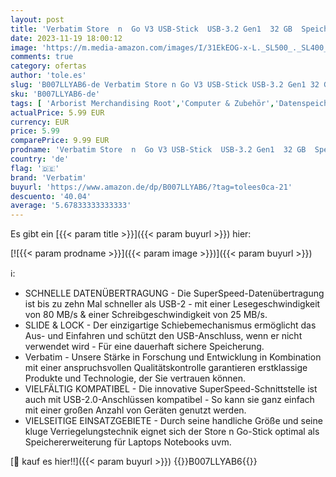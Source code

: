 ```yaml
---
layout: post
title: 'Verbatim Store  n  Go V3 USB-Stick  USB-3.2 Gen1  32 GB  Speicherstick mit Schiebemechanismus  USB-3 mit SuperSpeed-Schnittstelle  externer Speicher für Laptop Notebook & Co  schwarz'
date: 2023-11-19 18:00:12
image: 'https://m.media-amazon.com/images/I/31EkEOG-x-L._SL500_._SL400_.jpg'
comments: true
category: ofertas
author: 'tole.es'
slug: 'B007LLYAB6-de Verbatim Store n Go V3 USB-Stick USB-3.2 Gen1 32 GB...'
sku: 'B007LLYAB6-de'
tags: [ 'Arborist Merchandising Root','Computer & Zubehör','Datenspeicher','Externe Datenspeicher','Self Service','Sonderangebote Warehousedeals - Computer & Zubehör','Special Features Stores','USB-Sticks','a4cbee59-f823-40fe-831a-7de64f655f6f_0','a4cbee59-f823-40fe-831a-7de64f655f6f_5101','verbatim','🇩🇪', ]
actualPrice: 5.99 EUR
currency: EUR
price: 5.99
comparePrice: 9.99 EUR
prodname: 'Verbatim Store  n  Go V3 USB-Stick  USB-3.2 Gen1  32 GB  Speicherstick mit Schiebemechanismus  USB-3 mit SuperSpeed-Schnittstelle  externer Speicher für Laptop Notebook & Co  schwarz'
country: 'de'
flag: '🇩🇪'
brand: 'Verbatim'
buyurl: 'https://www.amazon.de/dp/B007LLYAB6/?tag=tolees0ca-21'
descuento: '40.04'
average: '5.67833333333333'
---
```


Es gibt ein [{{< param title >}}]({{< param buyurl >}}) hier:

[![{{< param prodname >}}]({{< param image >}})]({{< param buyurl >}})

ℹ️:

- SCHNELLE DATENÜBERTRAGUNG - Die SuperSpeed-Datenübertragung ist bis zu zehn Mal schneller als USB-2 - mit einer Lesegeschwindigkeit von 80 MB/s & einer Schreibgeschwindigkeit von 25 MB/s.
- SLIDE & LOCK - Der einzigartige Schiebemechanismus ermöglicht das Aus- und Einfahren und schützt den USB-Anschluss, wenn er nicht verwendet wird - Für eine dauerhaft sichere Speicherung.
- Verbatim - Unsere Stärke in Forschung und Entwicklung in Kombination mit einer anspruchsvollen Qualitätskontrolle garantieren erstklassige Produkte und Technologie, der Sie vertrauen können.
- VIELFÄLTIG KOMPATIBEL - Die innovative SuperSpeed-Schnittstelle ist auch mit USB-2.0-Anschlüssen kompatibel - So kann sie ganz einfach mit einer großen Anzahl von Geräten genutzt werden.
- VIELSEITIGE EINSATZGEBIETE - Durch seine handliche Größe und seine kluge Verriegelungstechnik eignet sich der Store n Go-Stick optimal als Speichererweiterung für Laptops Notebooks uvm.

[🛒 kauf es hier!!]({{< param buyurl >}})
{{<world>}}B007LLYAB6{{</world>}}
